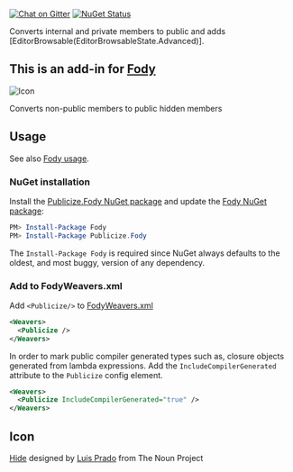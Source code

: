 [![Chat on Gitter](https://img.shields.io/gitter/room/fody/fody.svg?style=flat&max-age=86400)](https://gitter.im/Fody/Fody)
[![NuGet Status](http://img.shields.io/nuget/v/Publicize.Fody.svg?style=flat&max-age=86400)](https://www.nuget.org/packages/Publicize.Fody/)

Converts internal and private members to public and adds [EditorBrowsable(EditorBrowsableState.Advanced)].


## This is an add-in for [Fody](https://github.com/Fody/Home/)

![Icon](https://raw.githubusercontent.com/Fody/Publicize/master/package_icon.png)

Converts non-public members to public hidden members


## Usage

See also [Fody usage](https://github.com/Fody/Home/blob/master/pages/usage.md).


### NuGet installation

Install the [Publicize.Fody NuGet package](https://nuget.org/packages/Publicize.Fody/) and update the [Fody NuGet package](https://nuget.org/packages/Fody/):

```powershell
PM> Install-Package Fody
PM> Install-Package Publicize.Fody
```

The `Install-Package Fody` is required since NuGet always defaults to the oldest, and most buggy, version of any dependency.


### Add to FodyWeavers.xml

Add `<Publicize/>` to [FodyWeavers.xml](https://github.com/Fody/Home/blob/master/pages/usage.md#add-fodyweaversxml)

```xml
<Weavers>
  <Publicize />
</Weavers>
```

In order to mark public compiler generated types such as, closure objects generated from lambda expressions. Add the `IncludeCompilerGenerated` attribute to the `Publicize` config element.
```xml
<Weavers>
  <Publicize IncludeCompilerGenerated="true" />
</Weavers>
```


## Icon

<a href="http://thenounproject.com/noun/hide/#icon-No8013" target="_blank">Hide</a> designed by <a href="http://thenounproject.com/Luis" target="_blank">Luis Prado</a> from The Noun Project